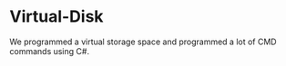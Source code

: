 # Virtual-Disk
We programmed a virtual storage space and programmed a lot of CMD commands using C#.
